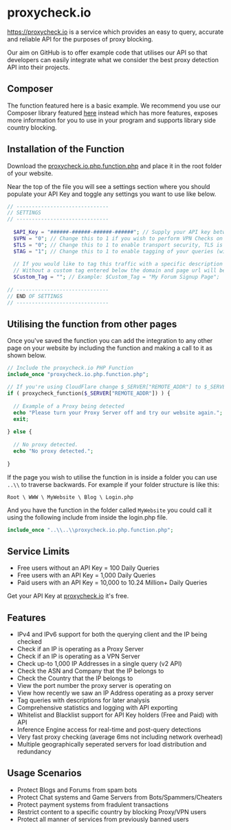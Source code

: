 # proxycheck.io
https://proxycheck.io is a service which provides an easy to query, accurate and reliable API for the purposes of proxy blocking.

Our aim on GitHub is to offer example code that utilises our API so that developers can easily integrate what we consider the best proxy detection API into their projects.

## Composer
The function featured here is a basic example. We recommend you use our Composer library featured [here](https://github.com/proxycheck/proxycheck-php) instead which has more features, exposes more information for you to use in your program and supports library side country blocking.

## Installation of the Function ##

Download the [proxycheck.io.php.function.php](https://github.com/proxycheck/proxycheck.io/blob/master/proxycheck.io.php.function.php) and place it in the root folder of your website.

Near the top of the file you will see a settings section where you should populate your API Key and toggle any settings you want to use like below.

```php
// ------------------------------
// SETTINGS
// ------------------------------
    
  $API_Key = "######-######-######-######"; // Supply your API key between the quotes if you have one
  $VPN = "0"; // Change this to 1 if you wish to perform VPN Checks on your visitors
  $TLS = "0"; // Change this to 1 to enable transport security, TLS is much slower though!
  $TAG = "1"; // Change this to 1 to enable tagging of your queries (will show within your dashboard)
    
  // If you would like to tag this traffic with a specific description place it between the quotes.
  // Without a custom tag entered below the domain and page url will be automatically used instead.
  $Custom_Tag = ""; // Example: $Custom_Tag = "My Forum Signup Page";
    
// ------------------------------
// END OF SETTINGS
// ------------------------------
```

## Utilising the function from other pages ##

Once you've saved the function you can add the integration to any other page on your website by including the function and making a call to it as shown below.

```php
// Include the proxycheck.io PHP Function
include_once "proxycheck.io.php.function.php";

// If you're using CloudFlare change $_SERVER["REMOTE_ADDR"] to $_SERVER["HTTP_CF_CONNECTING_IP"]
if ( proxycheck_function($_SERVER["REMOTE_ADDR"]) ) {
    
  // Example of a Proxy being detected
  echo "Please turn your Proxy Server off and try our website again.";
  exit;
    
} else {
    
  // No proxy detected.
  echo "No proxy detected.";
    
}
```
If the page you wish to utilise the function in is inside a folder you can use ```..\\``` to traverse backwards. For example if your folder structure is like this:

```
Root \ WWW \ MyWebsite \ Blog \ Login.php
```
And you have the function in the folder called ```MyWebsite``` you could call it using the following include from inside the login.php file.

```php
include_once "..\\..\\proxycheck.io.php.function.php";
```

## Service Limits
* Free users without an API Key = 100 Daily Queries
* Free users with an API Key = 1,000 Daily Queries
* Paid users with an API Key = 10,000 to 10.24 Million+ Daily Queries

Get your API Key at [proxycheck.io](http://proxycheck.io/) it's free.

## Features
* IPv4 and IPv6 support for both the querying client and the IP being checked
* Check if an IP is operating as a Proxy Server
* Check if an IP is operating as a VPN Server
* Check up-to 1,000 IP Addresses in a single query (v2 API)
* Check the ASN and Company that the IP belongs to
* Check the Country that the IP belongs to
* View the port number the proxy server is operating on
* View how recently we saw an IP Address operating as a proxy server
* Tag queries with descriptions for later analysis
* Comprehensive statistics and logging with API exporting
* Whitelist and Blacklist support for API Key holders (Free and Paid) with API
* Inference Engine access for real-time and post-query detections
* Very fast proxy checking (average 6ms not including network overhead)
* Multiple geographically seperated servers for load distribution and redundancy

## Usage Scenarios
* Protect Blogs and Forums from spam bots
* Protect Chat systems and Game Servers from Bots/Spammers/Cheaters
* Protect payment systems from fradulent transactions
* Restrict content to a specific country by blocking Proxy/VPN users
* Protect all manner of services from previously banned users

